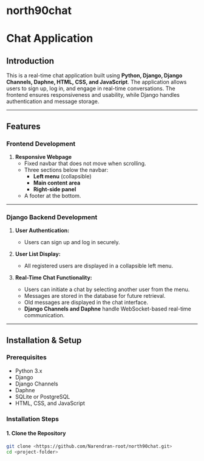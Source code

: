 # north90chat

# Chat Application

## Introduction
This is a real-time chat application built using **Python, Django, Django Channels, Daphne, HTML, CSS, and JavaScript**. The application allows users to sign up, log in, and engage in real-time conversations. The frontend ensures responsiveness and usability, while Django handles authentication and message storage.

---

## Features

### Frontend Development
1. **Responsive Webpage**
   - Fixed navbar that does not move when scrolling.
   - Three sections below the navbar:
     - **Left menu** (collapsible)
     - **Main content area**
     - **Right-side panel**
   - A footer at the bottom.
   


---

### Django Backend Development
1. **User Authentication:**
   - Users can sign up and log in securely.
   
2. **User List Display:**
   - All registered users are displayed in a collapsible left menu.
   
3. **Real-Time Chat Functionality:**
   - Users can initiate a chat by selecting another user from the menu.
   - Messages are stored in the database for future retrieval.
   - Old messages are displayed in the chat interface.
   - **Django Channels and Daphne** handle WebSocket-based real-time communication.
 

---

## Installation & Setup

### Prerequisites
- Python 3.x
- Django
- Django Channels
- Daphne
- SQLite or PostgreSQL
- HTML, CSS, and JavaScript

### Installation Steps
#### 1. Clone the Repository
```bash
git clone <https://github.com/Narendran-root/north90chat.git>
cd <project-folder>
